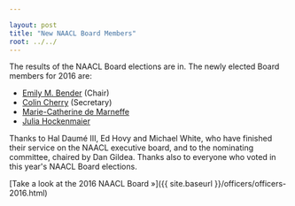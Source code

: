 ```yaml
---

layout: post
title: "New NAACL Board Members"
root: ../../
---
```


The results of the NAACL Board elections are in. The newly elected Board members for 2016 are:

-   [Emily M. Bender](http://faculty.washington.edu/ebender/) (Chair)
-   [Colin Cherry](https://sites.google.com/site/colinacherry/) (Secretary)
-   [Marie-Catherine de Marneffe](http://www.ling.ohio-state.edu/~mcdm/)
-   [Julia Hockenmaier](http://juliahmr.cs.illinois.edu/)

Thanks to Hal Daumé III, Ed Hovy and Michael White, who have finished their service on the NAACL executive board, and to the nominating committee, chaired by Dan Gildea. Thanks also to everyone who voted in this year's NAACL Board elections.

[Take a look at the 2016 NAACL Board »]({{ site.baseurl }}/officers/officers-2016.html)
